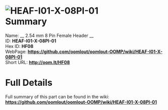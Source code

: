 
![HEAF-I01-X-08PI-01](https://github.com/oomlout/oomlout-OOMP/blob/master/parts/HEAF-I01-X-08PI-01/HEAF-I01-X-08PI-01_420.jpg)   
Summary
=================
  
Name: __ 2.54 mm 8 Pin Female Header __    
ID: __HEAF-I01-X-08PI-01__   
Hex ID: __HF08__   
WebPage: __https://github.com/oomlout/oomlout-OOMP/wiki/HEAF-I01-X-08PI-01__   
Short URL: __http://oom.lt/HF08__   

Full Details
==========================
Full summary of this part can be found in the wiki:   
__https://github.com/oomlout/oomlout-OOMP/wiki/HEAF-I01-X-08PI-01__    

